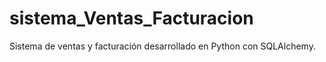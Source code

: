 # sistema_Ventas_Facturacion
Sistema de ventas y facturación desarrollado en Python con SQLAlchemy.
